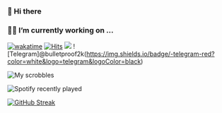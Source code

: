 ### 👋 Hi there
### 🧑‍💻 I’m currently working on ...

[![wakatime](https://wakatime.com/badge/user/b3fb2aa2-104d-4dd8-bef2-99ef978c4248.svg)](https://wakatime.com/@b3fb2aa2-104d-4dd8-bef2-99ef978c4248) [![Hits](https://hits.seeyoufarm.com/api/count/incr/badge.svg?url=https%3A%2F%2Fgithub.com%2Fgjbae1212%2Fhit-counter)](https://hits.seeyoufarm.com) ![](https://komarev.com/ghpvc/?username=your-github-bulletproof2k&color=blueviolet) ![Telegram]@bulletproof2k(https://img.shields.io/badge/-telegram-red?color=white&logo=telegram&logoColor=black)

![My scrobbles](https://lastfm-recently-played.vercel.app/api?user=bulletproof2k&width=600&loved=true)

![Spotify recently played](https://spotify-recently-played-readme.vercel.app/api?user=bulletproof2k&width=600)

[![GitHub Streak](http://github-readme-streak-stats.herokuapp.com?user=bulletproof2k&locale=ru)](https://git.io/streak-stats)

<!--
**bulletproof2k/bulletproof2k** is a ✨ _special_ ✨ repository because its `README.md` (this file) appears on your GitHub profile.

Here are some ideas to get you started:

- 🔭 I’m currently working on ...
- 🌱 I’m currently learning ...
- 👯 I’m looking to collaborate on ...
- 🤔 I’m looking for help with ...
- 💬 Ask me about ...
- 📫 How to reach me: ...
- 😄 Pronouns: ...
- ⚡ Fun fact: ...
-->
